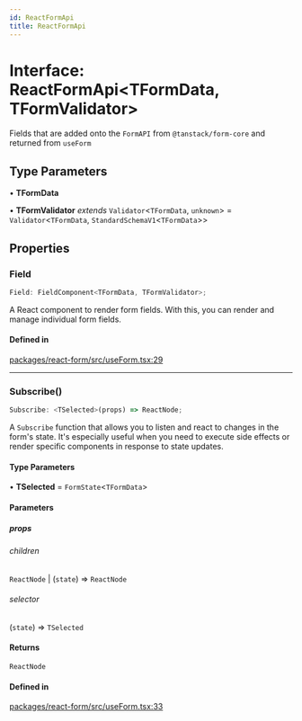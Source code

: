 ```yaml
---
id: ReactFormApi
title: ReactFormApi
---
```


# Interface: ReactFormApi\<TFormData, TFormValidator\>

Fields that are added onto the `FormAPI` from `@tanstack/form-core` and returned from `useForm`

## Type Parameters

• **TFormData**

• **TFormValidator** *extends* `Validator`\<`TFormData`, `unknown`\> = `Validator`\<`TFormData`, `StandardSchemaV1`\<`TFormData`\>\>

## Properties

### Field

```ts
Field: FieldComponent<TFormData, TFormValidator>;
```

A React component to render form fields. With this, you can render and manage individual form fields.

#### Defined in

[packages/react-form/src/useForm.tsx:29](https://github.com/TanStack/form/blob/main/packages/react-form/src/useForm.tsx#L29)

***

### Subscribe()

```ts
Subscribe: <TSelected>(props) => ReactNode;
```

A `Subscribe` function that allows you to listen and react to changes in the form's state. It's especially useful when you need to execute side effects or render specific components in response to state updates.

#### Type Parameters

• **TSelected** = `FormState`\<`TFormData`\>

#### Parameters

##### props

###### children

`ReactNode` \| (`state`) => `ReactNode`

###### selector

(`state`) => `TSelected`

#### Returns

`ReactNode`

#### Defined in

[packages/react-form/src/useForm.tsx:33](https://github.com/TanStack/form/blob/main/packages/react-form/src/useForm.tsx#L33)
